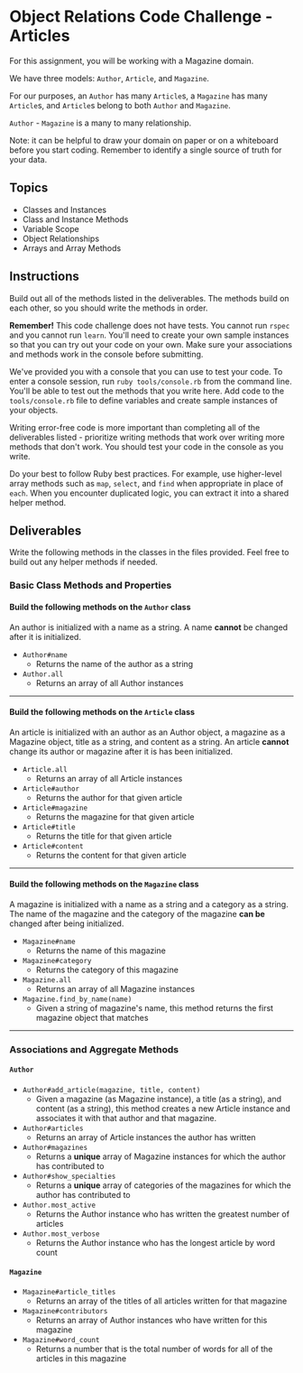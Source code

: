 # Object Relations Code Challenge - Articles

For this assignment, you will be working with a Magazine domain.

We have three models: `Author`, `Article`, and `Magazine`.

For our purposes, an `Author` has many `Article`s, a `Magazine` has many `Article`s, and `Article`s belong to both `Author` and `Magazine`.

`Author` - `Magazine` is a many to many relationship.

Note: it can be helpful to draw your domain on paper or on a whiteboard before you start coding. Remember to identify a single source of truth for your data.

## Topics

- Classes and Instances
- Class and Instance Methods
- Variable Scope
- Object Relationships
- Arrays and Array Methods

## Instructions

Build out all of the methods listed in the deliverables. The methods build on each other, so you should write the methods in order.

**Remember!** This code challenge does not have tests. You cannot run `rspec` and you cannot run `learn`. You'll need to create your own sample instances so that you can try out your code on your own. Make sure your associations and methods work in the console before submitting.

We've provided you with a console that you can use to test your code. To enter a console session, run `ruby tools/console.rb` from the command line. You'll be able to test out the methods that you write here. Add code to the `tools/console.rb` file to define variables and create sample instances of your objects.

Writing error-free code is more important than completing all of the deliverables listed - prioritize writing methods that work over writing more methods that don't work. You should test your code in the console as you write.

Do your best to follow Ruby best practices. For example, use higher-level array methods such as `map`, `select`, and `find` when appropriate in place of `each`. When you encounter duplicated logic, you can extract it into a shared helper method.

## Deliverables

Write the following methods in the classes in the files provided. Feel free to build out any helper methods if needed.

### Basic Class Methods and Properties

#### Build the following methods on the `Author` class

An author is initialized with a name as a string. A name **cannot** be changed after it is initialized.

- `Author#name`
  - Returns the name of the author as a string
- `Author.all`
  - Returns an array of all Author instances

---

#### Build the following methods on the `Article` class

An article is initialized with an author as an Author object, a magazine as a Magazine object, title as a string, and content as a string. An article **cannot** change its author or magazine after it is has been initialized.

- `Article.all`
  - Returns an array of all Article instances
- `Article#author`
  - Returns the author for that given article
- `Article#magazine`
  - Returns the magazine for that given article
- `Article#title`
  - Returns the title for that given article
- `Article#content`
  - Returns the content for that given article

---

#### Build the following methods on the `Magazine` class

A magazine is initialized with a name as a string and a category as a string. The name of the magazine and the category of the magazine **can be** changed after being initialized.

- `Magazine#name`
  - Returns the name of this magazine
- `Magazine#category`
  - Returns the category of this magazine
- `Magazine.all`
  - Returns an array of all Magazine instances
- `Magazine.find_by_name(name)`
  - Given a string of magazine's name, this method returns the first magazine object that matches

---

### Associations and Aggregate Methods

#### `Author`

- `Author#add_article(magazine, title, content)`
  - Given a magazine (as Magazine instance), a title (as a string), and content (as a string), this method creates a new Article instance and associates it with that author and that magazine.
- `Author#articles`
  - Returns an array of Article instances the author has written
- `Author#magazines`
  - Returns a **unique** array of Magazine instances for which the author has contributed to
- `Author#show_specialties`
  - Returns a **unique** array of categories of the magazines for which the author has contributed to
- `Author.most_active`
  - Returns the Author instance who has written the greatest number of articles
- `Author.most_verbose`
  - Returns the Author instance who has the longest article by word count

#### `Magazine`

- `Magazine#article_titles`
  - Returns an array of the titles of all articles written for that magazine
- `Magazine#contributors`
  - Returns an array of Author instances who have written for this magazine
- `Magazine#word_count`
  - Returns a number that is the total number of words for all of the articles in this magazine
